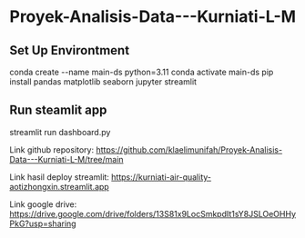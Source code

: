 # Proyek-Analisis-Data---Kurniati-L-M
## Set Up Environtment
conda create --name main-ds python=3.11
conda activate main-ds
pip install pandas matplotlib seaborn jupyter streamlit 
## Run steamlit app
streamlit run dashboard.py

Link github repository: https://github.com/klaelimunifah/Proyek-Analisis-Data---Kurniati-L-M/tree/main

Link hasil deploy streamlit: https://kurniati-air-quality-aotizhongxin.streamlit.app

Link google drive: https://drive.google.com/drive/folders/13S81x9LocSmkpdIt1sY8JSLOeOHHyPkG?usp=sharing
